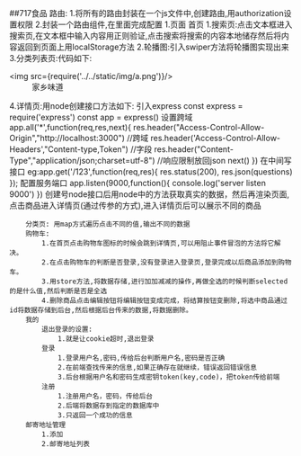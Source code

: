 ##717食品
    路由:
        1.将所有的路由封装在一个js文件中,创建路由,用authorization设置权限
        2.封装一个路由组件,在里面完成配置
    1.页面
        首页
            1.搜索页:点击文本框进入搜索页,在文本框中输入内容用正则验证,点击搜索将搜索的内容本地储存然后将内容返回到页面上用localStorage方法
            2.轮播图:引入swiper方法将轮播图实现出来
            3.分类列表页:代码如下:
                    <dl>
                         <dt><img src={require('../../static/img/a.png')}/></dt>
                         <dd>家乡味道</dd>
                     </dl>
            4.详情页:用node创建接口方法如下:
                引入express
                const express = require('express')
                const app = express()
                设置跨域
                app.all('*',function(req,res,next){
                    res.header("Access-Control-Allow-Origin","http://localhost:3000") //跨域
                    res.header('Access-Control-Allow-Headers',"Content-type,Token") //字段
                    res.header("Content-Type","application/json;charset=utf-8") //响应限制放回json
                    next()
                })
                在中间写接口
                eg:app.get('/123',function(req,res){
                    res.status(200),
                    res.json(questions)
                });
                配置服务端口
                app.listen(9000,function(){
                    console.log('server listen 9000')
                })
                创建号node接口后用node中的方法获取真实的数据，然后再渲染页面,点击商品进入详情页(通过传参的方式),进入详情页后可以展示不同的商品

        分类页: 用map方式遍历点击不同的值,输出不同的数据
        购物车: 
            1.在首页点击购物车图标的时候会跳到详情页,可以用阻止事件冒泡的方法将它解决。
            2.在点击购物车的判断是否登录,没有登录进入登录页,登录完成以后商品添加到购物车。
            3.用store方法,将数据存储,进行加加减减的操作,再做全选的时候判断selected的是什么值,然后判断是否是全选
            4.删除商品点击编辑按钮将编辑按钮变成完成，将结算按钮变删除,将选中商品通过id将数据存储到后台,然后根据后台传来的数据,将数据删除。
        我的
            退出登录的设置:
                1.就是让cookie超时,退出登录
            登录
                1.登录用户名,密码,传给后台判断用户名,密码是否正确
                2.在前端查找传来的信息,如果正确存在就继续，错误返回错误信息
                3.后台根据用户名和密码生成密钥token(key,code)，把token传给前端
            注册
                1.注册用户名，密码，传给后台
                2.后端将数据存到指定的数据库中
                3.只返回一个成功的信息
        邮寄地址管理
            1.添加
            2.邮寄地址列表





